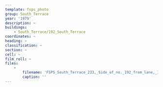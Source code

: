 ```yaml
---
template: fsps_photo
group: South_Terrace
year: '1979'
description: ~
buildings:
    - South_Terrace/192_South_Terrace
coordinates: ~
heading: ~
classification: ~
section: ~
cell: ~
film_roll: ~
files:
    -
        filename: 'FSPS_South_Terrace_233,_Side_of_no._192_from_lane,_13-5-B_1979.png'
        caption: ''
---
```

